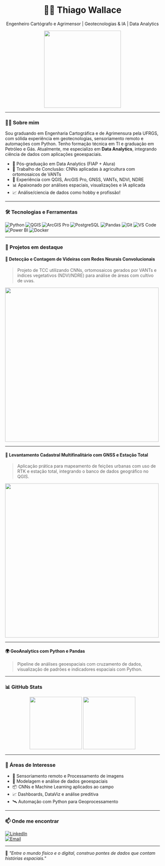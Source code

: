 <h1 align="center">👨‍💻 Thiago Wallace</h1>
<p align="center">
  Engenheiro Cartógrafo e Agrimensor | Geotecnologias & IA | Data Analytics
</p>

<p align="center">
  <img src="https://media.giphy.com/media/L8K62iTDkzGX6/giphy.gif" width="250" />
</p>

---

### 👨‍🏫 Sobre mim

Sou graduando em Engenharia Cartográfica e de Agrimensura pela UFRGS, com sólida experiência em geotecnologias, sensoriamento remoto e automações com Python. Tenho formação técnica em TI e graduação em Petróleo e Gás. Atualmente, me especializo em **Data Analytics**, integrando ciência de dados com aplicações geoespaciais.

- 🌱 Pós-graduação em Data Analytics (FIAP + Alura)
- 🤖 Trabalho de Conclusão: CNNs aplicadas à agricultura com ortomosaicos de VANTs
- 🚁 Experiência com QGIS, ArcGIS Pro, GNSS, VANTs, NDVI, NDRE
- 📊 Apaixonado por análises espaciais, visualizações e IA aplicada
- 📈 Análise/ciencia de dados como hobby e profissão!

---

### 🛠️ Tecnologias e Ferramentas

![Python](https://img.shields.io/badge/Python-3776AB?style=flat&logo=python&logoColor=white)
![QGIS](https://img.shields.io/badge/QGIS-589632?style=flat&logo=qgis&logoColor=white)
![ArcGIS Pro](https://img.shields.io/badge/ArcGIS%20Pro-4479A1?style=flat&logo=esri&logoColor=white)
![PostgreSQL](https://img.shields.io/badge/PostgreSQL-336791?style=flat&logo=postgresql&logoColor=white)
![Pandas](https://img.shields.io/badge/Pandas-150458?style=flat&logo=pandas)
![Git](https://img.shields.io/badge/Git-F05032?style=flat&logo=git&logoColor=white)
![VS Code](https://img.shields.io/badge/VS%20Code-007ACC?style=flat&logo=visual-studio-code&logoColor=white)
![Power BI](https://img.shields.io/badge/PowerBI-F2C811?style=flat&logo=powerbi&logoColor=black)
![Docker](https://img.shields.io/badge/Docker-2496ED?style=flat&logo=docker&logoColor=white)

---

### 🚀 Projetos em destaque

#### 🎯 Detecção e Contagem de Videiras com Redes Neurais Convolucionais
> Projeto de TCC utilizando CNNs, ortomosaicos gerados por VANTs e índices vegetativos (NDVI/NDRE) para análise de áreas com cultivo de uvas.


<img src="https://github.com/thiagowallace/deteccao-videiras-CNN/assets/your-image.gif" width="500"/>

---

#### 📐 Levantamento Cadastral Multifinalitário com GNSS e Estação Total
> Aplicação prática para mapeamento de feições urbanas com uso de RTK e estação total, integrando o banco de dados geográfico no QGIS.


<img src="https://github.com/thiagowallace/levantamento-multifinalitario/assets/cadastral-image.jpg" width="500"/>

---

#### 🌍 GeoAnalytics com Python e Pandas
> Pipeline de análises geoespaciais com cruzamento de dados, visualização de padrões e indicadores espaciais com Python.


---

### 📊 GitHub Stats

<p align="center">
  <img height="170em" src="https://github-readme-stats.vercel.app/api?username=thiagowallace&show_icons=true&theme=react&include_all_commits=true&count_private=true"/>
  <img height="170em" src="https://github-readme-stats.vercel.app/api/top-langs/?username=thiagowallace&layout=compact&langs_count=10&theme=react"/>
</p>

---

### 💬 Áreas de Interesse

- 🌱 Sensoriamento remoto e Processamento de imagens
- 📍 Modelagem e análise de dados geoespaciais
- 📦 CNNs e Machine Learning aplicados ao campo
- 📈 Dashboards, DataViz e análise preditiva
- 🛰️ Automação com Python para Geoprocessamento

---

### 📫 Onde me encontrar

[![LinkedIn](https://img.shields.io/badge/-Thiago%20Wallace-0A66C2?style=flat&logo=linkedin&logoColor=white)](https://www.linkedin.com/in/thiagowallace)  
[![Email](https://img.shields.io/badge/-thiagowallacepaz@gmail.com-D14836?style=flat&logo=gmail&logoColor=white)](mailto:thiagowallace@email.com)

---

🧠 *"Entre o mundo físico e o digital, construo pontes de dados que contam histórias espaciais."*
